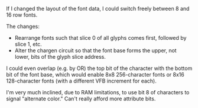 If I changed the layout of the font data, I could switch freely between 8 and 16
row fonts.

The changes:

- Rearrange fonts such that slice 0 of all glyphs comes first, followed by
  slice 1, etc.
- Alter the chargen circuit so that the font base forms the upper, not lower,
  bits of the glyph slice address.

I could even overlap (e.g. by OR) the top bit of the character with the bottom
bit of the font base, which would enable 8x8 256-character fonts or 8x16
128-character fonts (with a different VFB increment for each).


I'm very much inclined, due to RAM limitations, to use bit 8 of characters to
signal "alternate color." Can't really afford more attribute bits.



